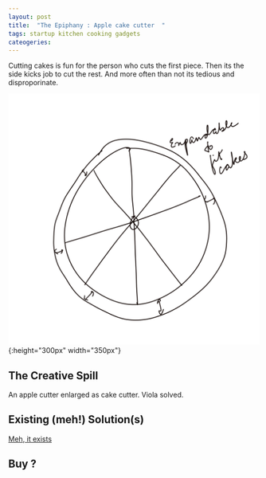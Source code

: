 ```yaml
---
layout: post
title:  "The Epiphany : Apple cake cutter  "
tags: startup kitchen cooking gadgets
cateogeries: 
---
```

<p> Cutting cakes is fun for the person who cuts the first piece. Then its the side kicks job to cut the rest. And more often than not its tedious and disproporinate. </p>

![postImage](/public/img/post/CC6FA517-E8AC-4324-B35A-1D28CC0FFE0F.jpeg){:height="300px" width="350px"}

## The Creative Spill
An apple cutter enlarged as cake cutter. Viola solved.

## Existing (meh!) Solution(s)
[Meh, it exists](https://www.amazon.com/Winco-SCU-8-8-Cut-Stainless-Cutters/dp/B003HEP06U)

## Buy ?
